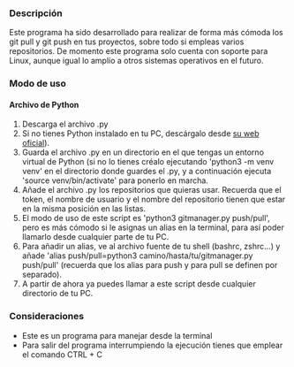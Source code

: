 ### Descripción
Este programa ha sido desarrollado para realizar de forma más cómoda los git pull y git push en tus proyectos, sobre todo si empleas varios repositorios.
De momento este programa solo cuenta con soporte para Linux, aunque igual lo amplío a otros sistemas operativos en el futuro.

### Modo de uso
#### Archivo de Python
1. Descarga el archivo .py
2. Si no tienes Python instalado en tu PC, descárgalo desde [su web oficial](https://www.python.org/)).
3. Guarda el archivo .py en un directorio en el que tengas un entorno virtual de Python (si no lo tienes créalo ejecutando 'python3 -m venv venv' en el directorio donde guardes el .py, y a continuación ejecuta 'source venv/bin/activate' para ponerlo en marcha.
4. Añade el archivo .py los repositorios que quieras usar. Recuerda que el token, el nombre de usuario y el nombre del repositorio tienen que estar en la misma posición en las listas.
5. El modo de uso de este script es 'python3 gitmanager.py push/pull', pero es más cómodo si le asignas un alias en la terminal, para así poder llamarlo desde cualquier parte de tu PC.
6. Para añadir un alias, ve al archivo fuente de tu shell (bashrc, zshrc...) y añade 'alias push/pull=python3 camino/hasta/tu/gitmanager.py push/pull' (recuerda que los alias para push y para pull se definen por separado).
7. A partir de ahora ya puedes llamar a este script desde cualquier directorio de tu PC.

### Consideraciones
* Este es un programa para manejar desde la terminal
* Para salir del programa interrumpiendo la ejecución tienes que emplear el comando CTRL + C
